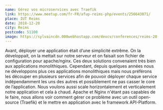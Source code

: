 ```yaml
---
name: Gérez vos microservices avec Traefik
link: https://www.meetup.com/fr-FR/afup-reims-php/events/256643071/
place: IUT Reims
date: 2018-12-20
city: Reims
postcode: 51100
image: https://sylvaincdn.000webhostapp.com/devcv/conferences/reims-20-12-2018.png
---
```


Avant, déployer une application était d’une simplicité extrême. On la développait, on la mettait sur notre serveur et on faisait son fichier de configuration pour apache/nginx. Ces deux solutions convenaient très bien aux applications monolithiques. Cependant, depuis quelques années nous ne développons plus ces applications monolithiques mais nous préférons les découper en plusieurs services afin de pouvoir déployer chaque service indépendamment les uns des autres et possiblement ne pas casser le core de l’application. Nous voulons aussi scale horizontalement et verticalement notre application et cela à chaud. Apache et Nginx n'étant pas capables de le faire, nous allons voir comment gérer ce problème avec un outil open-source (Traefik) et le mettre en application avec le framework API-Platform.
